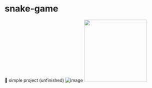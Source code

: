 # snake-game
🐍 simple project (unfinished)
![image](https://user-images.githubusercontent.com/98327964/227813248-0f09d160-9fbb-4100-b7c2-ce2663938284.png)
<img src="https://user-images.githubusercontent.com/98327964/227813248-0f09d160-9fbb-4100-b7c2-ce2663938284.png" width="200" height="200">
